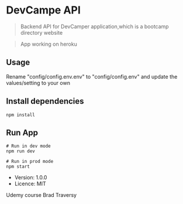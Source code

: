 # DevCampe API

> Backend API for DevCamper application,which is a bootcamp directory website

> App working on heroku

## Usage
Rename "config/config.env.env" to "config/config.env" and update the values/setting to your own

## Install dependencies
```
npm install
```

## Run App
```
# Run in dev mode
npm run dev

# Run in prod mode
npm start
```

- Version: 1.0.0
- Licence: MIT

Udemy course Brad Traversy

